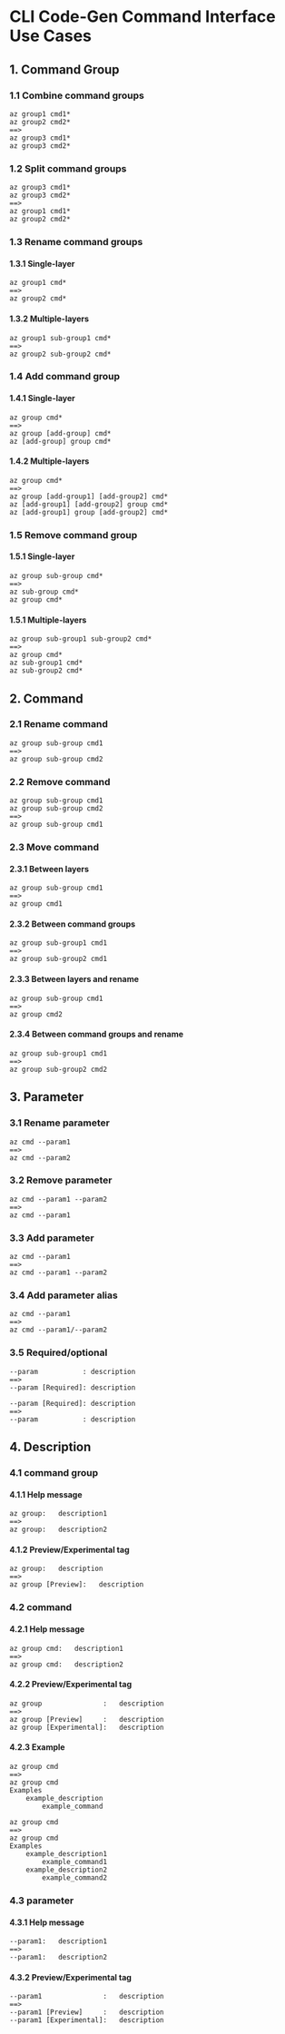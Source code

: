 # CLI Code-Gen Command Interface Use Cases


## 1. Command Group

### 1.1 Combine command groups
```
az group1 cmd1*
az group2 cmd2*
==>
az group3 cmd1*
az group3 cmd2*
```

### 1.2 Split command groups
```
az group3 cmd1*
az group3 cmd2*
==>
az group1 cmd1*
az group2 cmd2*
```

### 1.3 Rename command groups

#### 1.3.1 Single-layer
```
az group1 cmd*
==>
az group2 cmd*
```

#### 1.3.2 Multiple-layers
```
az group1 sub-group1 cmd*
==>
az group2 sub-group2 cmd*
```

### 1.4 Add command group

#### 1.4.1 Single-layer
```
az group cmd*
==>
az group [add-group] cmd*
az [add-group] group cmd*
```

#### 1.4.2 Multiple-layers
```
az group cmd*
==>
az group [add-group1] [add-group2] cmd*
az [add-group1] [add-group2] group cmd*
az [add-group1] group [add-group2] cmd*
```

### 1.5 Remove command group

#### 1.5.1 Single-layer
```
az group sub-group cmd*
==>
az sub-group cmd*
az group cmd*
```

#### 1.5.1 Multiple-layers
```
az group sub-group1 sub-group2 cmd*
==>
az group cmd*
az sub-group1 cmd*
az sub-group2 cmd*
```


## 2. Command

### 2.1 Rename command
```
az group sub-group cmd1
==>
az group sub-group cmd2
```

### 2.2 Remove command
```
az group sub-group cmd1
az group sub-group cmd2
==>
az group sub-group cmd1
```

### 2.3 Move command

#### 2.3.1 Between layers
```
az group sub-group cmd1
==>
az group cmd1
```

#### 2.3.2 Between command groups
```
az group sub-group1 cmd1
==>
az group sub-group2 cmd1
```

#### 2.3.3 Between layers and rename
```
az group sub-group cmd1
==>
az group cmd2
```

#### 2.3.4 Between command groups and rename
```
az group sub-group1 cmd1
==>
az group sub-group2 cmd2
```


## 3. Parameter

### 3.1 Rename parameter
```
az cmd --param1
==>
az cmd --param2
```

### 3.2 Remove parameter
```
az cmd --param1 --param2
==>
az cmd --param1
```

### 3.3 Add parameter
```
az cmd --param1
==>
az cmd --param1 --param2
```

### 3.4 Add parameter alias
```
az cmd --param1
==>
az cmd --param1/--param2
```

### 3.5 Required/optional
```
--param           : description
==>
--param [Required]: description
```
```
--param [Required]: description
==>
--param           : description
```


## 4. Description
### 4.1 command group

#### 4.1.1 Help message
```
az group:   description1
==>
az group:   description2
```
#### 4.1.2 Preview/Experimental tag
```
az group:   description
==>
az group [Preview]:   description
```

### 4.2 command

#### 4.2.1 Help message
```
az group cmd:   description1
==>
az group cmd:   description2
```

#### 4.2.2 Preview/Experimental tag
```
az group               :   description
==>
az group [Preview]     :   description
az group [Experimental]:   description
```

#### 4.2.3 Example
```
az group cmd
==>
az group cmd
Examples
    example_description
        example_command
```
```
az group cmd
==>
az group cmd
Examples
    example_description1
        example_command1
    example_description2
        example_command2
```

### 4.3 parameter

#### 4.3.1 Help message
```
--param1:   description1
==>
--param1:   description2
```

#### 4.3.2 Preview/Experimental tag
```
--param1               :   description
==>
--param1 [Preview]     :   description
--param1 [Experimental]:   description
```